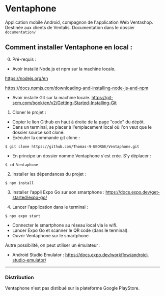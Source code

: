 # Ventaphone

Application mobile Android, compagnon de l'application Web Ventashop.
Destinée aux clients de Ventalis.
Documentation dans le dossier `documentation/`


## Comment installer Ventaphone en local : 

0. Pré-requis : 
 - Avoir installé Node.js  et npm sur la machine locale. 
 
 https://nodejs.org/en


 https://docs.npmjs.com/downloading-and-installing-node-js-and-npm
 
 - Avoir installé Git sur la machine locale. https://git-scm.com/book/en/v2/Getting-Started-Installing-Git

1. Cloner le projet : 
 - Copier le lien Github en haut à droite de la page "code" du dépôt.
 - Dans un terminal, se placer à l'emplacement local où l'on veut que le dossier source soit cloné.
 - Exécuter la commande git clone : 
````
$ git clone https://github.com/Thomas-N-GEORGE/Ventaphone.git
````

 - En principe un dossier nommé Ventaphone s'est crée. S'y déplacer : 
````
$ cd Ventaphone
````
2. Installer les dépendances du projet : 
````
$ npm install
````
3. Installer l'appli Expo Go sur son smartphone : https://docs.expo.dev/get-started/expo-go/

4. Lancer l'application dans le terminal : 
````
$ npx expo start
````
 - Connecter le smartphone au réseau local via le wifi.
 - Lancer Expo Go et scanner le QR code (dans le terminal).
 - Ouvrir Ventaphone sur le smartphone.

Autre possibilité, on peut utiliser un émulateur : 
 - Android Studio Emulator : https://docs.expo.dev/workflow/android-studio-emulator/ 


---

### Distribution

Ventaphone n'est pas distibué sur la plateforme Google PlayStore. 
